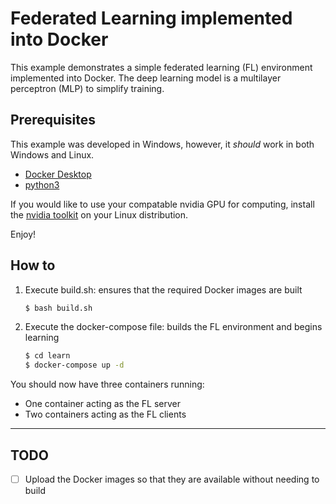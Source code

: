 # Federated Learning implemented into Docker

This example demonstrates a simple federated learning (FL) environment implemented into Docker. The deep learning model is a multilayer perceptron (MLP) to simplify training.

## Prerequisites

This example was developed in Windows, however, it _should_ work in both Windows and Linux.

- [Docker Desktop](https://www.docker.com/products/docker-desktop/)
- [python3](https://www.python.org/downloads/)

If you would like to use your compatable nvidia GPU for computing, install the [nvidia toolkit](https://developer.nvidia.com/cuda-downloads) on your Linux distribution.

Enjoy!

## How to

1. Execute build.sh: ensures that the required Docker images are built

   ```bash
   $ bash build.sh
   ```

2. Execute the docker-compose file: builds the FL environment and begins learning

   ```bash
   $ cd learn
   $ docker-compose up -d
   ```

You should now have three containers running:

- One container acting as the FL server
- Two containers acting as the FL clients

---

## TODO

- [ ] Upload the Docker images so that they are available without needing to build
